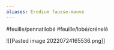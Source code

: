 ```yaml
---
aliases: Erodium fausse-mauve
---
```


#feuille/pennatilobé #feuille/lobé/crénelé 



![[Pasted image 20220724165536.png]]

